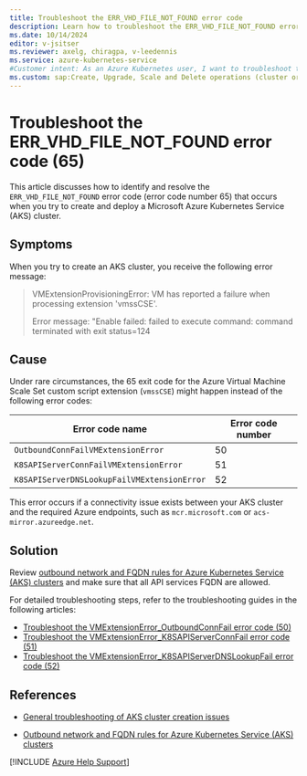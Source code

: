```yaml
---
title: Troubleshoot the ERR_VHD_FILE_NOT_FOUND error code
description: Learn how to troubleshoot the ERR_VHD_FILE_NOT_FOUND error (65) when you try to create and deploy an Azure Kubernetes Service (AKS) cluster.
ms.date: 10/14/2024
editor: v-jsitser
ms.reviewer: axelg, chiragpa, v-leedennis
ms.service: azure-kubernetes-service
#Customer intent: As an Azure Kubernetes user, I want to troubleshoot the ERR_VHD_FILE_NOT_FOUND error code (or error code OutboundConnFailVMExtensionError, error number 50 - or error code ERR_K8S_API_SERVER_CONN_FAIL, error number 51) so that I can successfully create and deploy an Azure Kubernetes Service (AKS) cluster.
ms.custom: sap:Create, Upgrade, Scale and Delete operations (cluster or nodepool)
---
```

# Troubleshoot the ERR_VHD_FILE_NOT_FOUND error code (65)

This article discusses how to identify and resolve the `ERR_VHD_FILE_NOT_FOUND` error code (error code number 65) that occurs when you try to create and deploy a Microsoft Azure Kubernetes Service (AKS) cluster.

## Symptoms

When you try to create an AKS cluster, you receive the following error message:

> VMExtensionProvisioningError: VM has reported a failure when processing extension 'vmssCSE'.
>
> Error message: "Enable failed: failed to execute command: command terminated with exit status=124

## Cause

Under rare circumstances, the 65 exit code for the Azure Virtual Machine Scale Set custom script extension (`vmssCSE`) might happen instead of the following error codes:

| Error code name                             | Error code number |
|---------------------------------------------|-------------------|
| `OutboundConnFailVMExtensionError`          | 50                |
| `K8SAPIServerConnFailVMExtensionError`      | 51                |
| `K8SAPIServerDNSLookupFailVMExtensionError` | 52                |

This error occurs if a connectivity issue exists between your AKS cluster and the required Azure endpoints, such as `mcr.microsoft.com` or `acs-mirror.azureedge.net`.

## Solution

Review [outbound network and FQDN rules for Azure Kubernetes Service (AKS) clusters](/azure/aks/outbound-rules-control-egress) and make sure that all API services FQDN are allowed.

For detailed troubleshooting steps, refer to the troubleshooting guides in the following articles:

- [Troubleshoot the VMExtensionError_OutboundConnFail error code (50)](../error-codes/vmextensionerror-outboundconnfail.md)
- [Troubleshoot the VMExtensionError_K8SAPIServerConnFail error code (51)](../error-codes/vmextensionerror-k8sapiserverconnfail.md)
- [Troubleshoot the VMExtensionError_K8SAPIServerDNSLookupFail error code (52)](../error-codes/vmextensionerror-k8sapiserverdnslookupfail.md)


## References

- [General troubleshooting of AKS cluster creation issues](troubleshoot-aks-cluster-creation-issues.md)

- [Outbound network and FQDN rules for Azure Kubernetes Service (AKS) clusters](/azure/aks/outbound-rules-control-egress)

[!INCLUDE [Azure Help Support](../../../includes/azure-help-support.md)]

